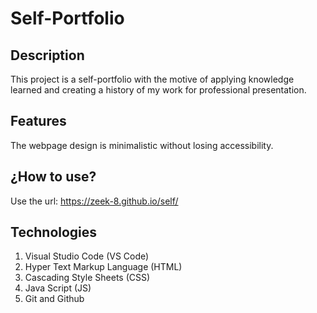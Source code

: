 # Self-Portfolio


## Description


This project is a self-portfolio with the motive of applying knowledge learned and creating a history of my work for professional presentation.


## Features


The webpage design is minimalistic without losing accessibility.

## ¿How to use?

Use the url: https://zeek-8.github.io/self/ 


## Technologies

1. Visual Studio Code (VS Code)
2. Hyper Text Markup Language (HTML)
3. Cascading Style Sheets (CSS)
4. Java Script (JS)
5. Git and Github
